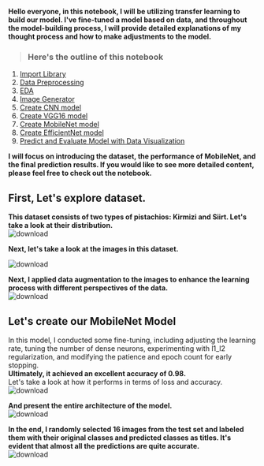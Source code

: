  **Hello everyone, in this notebook, I will be utilizing transfer learning to build our model. I've fine-tuned a model based on data, and throughout the model-building process, I will provide detailed explanations of my thought process and how to make adjustments to the model.**  
 > ### Here's the outline of this notebook  
1. [Import Library](#item1)
2. [Data Preprocessing](#item2)  
3. [EDA](#item3)  
4. [Image Generator](#item4)  
5. [Create CNN model](#item5)  
6. [Create VGG16 model](#item6)  
7. [Create MobileNet model](#item7)  
8. [Create EfficientNet model](#item8)  
9. [Predict and Evaluate Model with Data Visualization](#item9)
  
**I will focus on introducing the dataset, the performance of MobileNet, and the final prediction results. If you would like to see more detailed content, please feel free to check out the notebook.**  
## First, Let's explore dataset.  
**This dataset consists of two types of pistachios: Kirmizi and Siirt. Let's take a look at their distribution.**  
![download](https://github.com/Elvis-YAL/Pistachio-Image-Classification/assets/40426433/bc515c59-694a-4306-ad20-5070585c117b)

 **Next, let's take a look at the images in this dataset.**  
 
![download](https://github.com/Elvis-YAL/Pistachio-Image-Classification/assets/40426433/99a38e7a-ce72-4a3b-b0aa-499ec3d67214)

**Next, I applied data augmentation to the images to enhance the learning process with different perspectives of the data.**  
![download](https://github.com/Elvis-YAL/Pistachio-Image-Classification/assets/40426433/1253faa5-69b3-4f8b-82b0-eae0e366f48f)

## Let's create our MobileNet Model  
In this model, I conducted some fine-tuning, including adjusting the learning rate, tuning the number of dense neurons, experimenting with l1_l2 regularization, and modifying the patience and epoch count for early stopping.  
**Ultimately, it achieved an excellent accuracy of 0.98.**  
Let's take a look at how it performs in terms of loss and accuracy.  
![download](https://github.com/Elvis-YAL/Pistachio-Image-Classification/assets/40426433/4301add6-6525-4a21-90cc-285c8c8478de)

**And present the entire architecture of the model.**   
![download](https://github.com/Elvis-YAL/Pistachio-Image-Classification/assets/40426433/97084808-4160-430f-9a0e-11d076982bf8)

**In the end, I randomly selected 16 images from the test set and labeled them with their original classes and predicted classes as titles. It's evident that almost all the predictions are quite accurate.**  
![download](https://github.com/Elvis-YAL/Pistachio-Image-Classification/assets/40426433/d7f1657c-be54-4d99-bdf3-f8952486a781)



